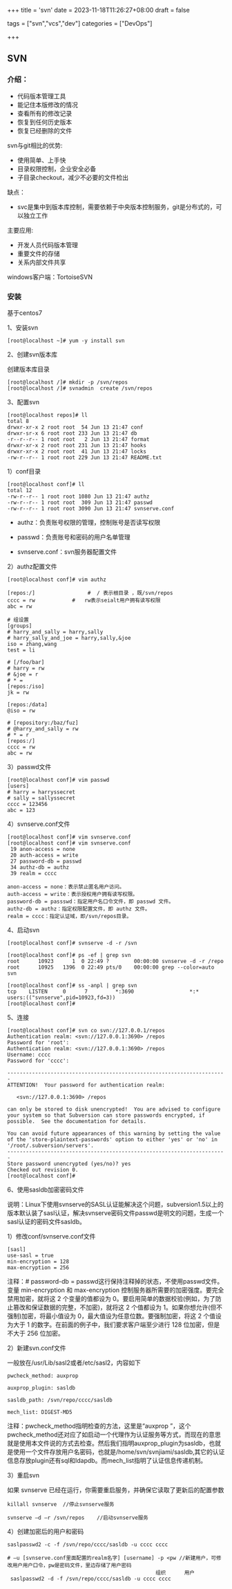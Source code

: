 +++
title = 'svn'
date = 2023-11-18T11:26:27+08:00
draft = false

tags = ["svn","vcs","dev"]
categories = ["DevOps"]

+++

## SVN

### 介绍：

* 代码版本管理工具
* 能记住本版修改的情况
* 查看所有的修改记录
* 恢复到任何历史版本
* 恢复已经删除的文件

 

svn与git相比的优势:

* 使用简单、上手快
* 目录权限控制，企业安全必备
* 子目录checkout，减少不必要的文件检出

缺点：

* svc是集中到版本库控制，需要依赖于中央版本控制服务，git是分布式的，可以独立工作



主要应用:

* 开发人员代码版本管理
* 重要文件的存储
* 关系内部文件共享

windows客户端：TortoiseSVN



### 安装

基于centos7

1、安装svn

```
[root@localhost ~]# yum -y install svn
```



2、创建svn版本库

创建版本库目录

```
[root@localhost /]# mkdir -p /svn/repos
[root@localhost /]# svnadmin  create /svn/repos
```



3、配置svn

```
[root@localhost repos]# ll
total 8
drwxr-xr-x 2 root root  54 Jun 13 21:47 conf
drwxr-sr-x 6 root root 233 Jun 13 21:47 db
-r--r--r-- 1 root root   2 Jun 13 21:47 format
drwxr-xr-x 2 root root 231 Jun 13 21:47 hooks
drwxr-xr-x 2 root root  41 Jun 13 21:47 locks
-rw-r--r-- 1 root root 229 Jun 13 21:47 README.txt
```

1）conf目录

```
[root@localhost conf]# ll
total 12
-rw-r--r-- 1 root root 1080 Jun 13 21:47 authz
-rw-r--r-- 1 root root  309 Jun 13 21:47 passwd
-rw-r--r-- 1 root root 3090 Jun 13 21:47 svnserve.conf
```

* authz：负责账号权限的管理，控制账号是否读写权限

* passwd：负责账号和密码的用户名单管理
* svnserve.conf：svn服务器配置文件

2）authz配置文件

```
[root@localhost conf]# vim authz

[repos:/]                 #  / 表示根目录 ，既/svn/repos
cccc = rw            #   rw表示seialt用户拥有读写权限
abc = rw

# 组设置
[groups]
# harry_and_sally = harry,sally
# harry_sally_and_joe = harry,sally,&joe
iso = zhang,wang
test = li

# [/foo/bar]
# harry = rw
# &joe = r
# * =
[repos:/iso]
jk = rw

[repos:/data]
@iso = rw

# [repository:/baz/fuz]
# @harry_and_sally = rw
# * = r
[repos:/]
cccc = rw
abc = rw

```

3）passwd文件

```
[root@localhost conf]# vim passwd
[users]
# harry = harryssecret
# sally = sallyssecret
cccc = 123456
abc = 123

```

4）svnserve.conf文件

```
[root@localhost conf]# vim svnserve.conf
[root@localhost conf]# vim svnserve.conf
 19 anon-access = none
 20 auth-access = write
 27 password-db = passwd
 34 authz-db = authz
 39 realm = cccc
 
anon-access = none：表示禁止匿名用户访问。
auth-access = write：表示授权用户拥有读写权限。
password-db = passswd：指定用户名口令文件，即 passwd 文件。
authz-db = authz：指定权限配置文件，即 authz 文件。
realm = cccc：指定认证域，即/svn/repos目录。
```



4、启动svn

```
[root@localhost conf]# svnserve -d -r /svn       

[root@localhost conf]# ps -ef | grep svn
root      10923      1  0 22:49 ?        00:00:00 svnserve -d -r /repo
root      10925   1396  0 22:49 pts/0    00:00:00 grep --color=auto svn

[root@localhost conf]# ss -anpl | grep svn
tcp    LISTEN     0      7         *:3690                  *:*                   users:(("svnserve",pid=10923,fd=3))
[root@localhost conf]# 
```



5、连接

```
[root@localhost conf]# svn co svn://127.0.0.1/repos
Authentication realm: <svn://127.0.0.1:3690> /repos
Password for 'root': 
Authentication realm: <svn://127.0.0.1:3690> /repos
Username: cccc
Password for 'cccc': 

-----------------------------------------------------------------------
ATTENTION!  Your password for authentication realm:

   <svn://127.0.0.1:3690> /repos

can only be stored to disk unencrypted!  You are advised to configure
your system so that Subversion can store passwords encrypted, if
possible.  See the documentation for details.

You can avoid future appearances of this warning by setting the value
of the 'store-plaintext-passwords' option to either 'yes' or 'no' in
'/root/.subversion/servers'.
-----------------------------------------------------------------------
Store password unencrypted (yes/no)? yes
Checked out revision 0.
[root@localhost conf]# 
```

6、使用sasldb加密密码文件

说明：Linux下使用svnserve的SASL认证能解决这个问题，subversion1.5以上的版本默认装了sasl认证，解决svnserve密码文件passwd是明文的问题，生成一个sasl认证的密码文件sasldb。

1）修改conf/svnserve.conf文件

```
[sasl]
use-sasl = true
min-encryption = 128
max-encryption = 256
```

注释：# password-db = passwd这行保持注释掉的状态，不使用passwd文件。变量 min-encryption 和 max-encryption 控制服务器所需要的加密强度。要完全禁用加密，就将这 2 个变量的值都设为 0。要启用简单的数据校验(例如，为了防止篡改和保证数据的完整，不加密)，就将这 2 个值都设为 1。如果你想允许(但不强制)加密，将最小值设为 0，最大值设为任意位数。要强制加密，将这 2 个值设为大于 1 的数字。在前面的例子中，我们要求客户端至少进行 128 位加密，但是不大于 256 位加密。

2）新建svn.conf文件

一般放在/usr/Lib/sasl2或者/etc/sasl2，内容如下

```
pwcheck_method: auxprop

auxprop_plugin: sasldb

sasldb_path: /svn/repo/cccc/sasldb

mech_list: DIGEST-MD5
```

注释：pwcheck_method指明检查的方法，这里是“auxprop ”，这个pwcheck_method还对应了如启动一个代理作为认证服务等方式，而现在的意思就是使用本文件说的方式去检查。然后我们指明auxprop_plugin为sasldb，也就是使用一个文件存放用户名密码，也就是/home/svn/svnjiami/sasldb,其它的认证信息存放plugin还有sql和ldapdb。而mech_list指明了认证信息传递机制。

3）重启svn

如果 svnserve 已经在运行，你需要重启服务，并确保它读取了更新后的配置参数

```
killall svnserve  //停止svnserve服务

svnserve –d –r /svn/repos    //启动svnserve服务
```

4）创建加密后的用户和密码

```
saslpasswd2 -c -f /svn/repo/cccc/sasldb -u cccc cccc

# –u [svnserve.conf里面配置的realm名字] [username] -p <pw //新建用户，可修改用户用户口令，pw是密码文件，里边存储了用户密码
                                                组织      用户    
 saslpasswd2 -d -f /svn/repo/cccc/sasldb -u cccc cccc
```

